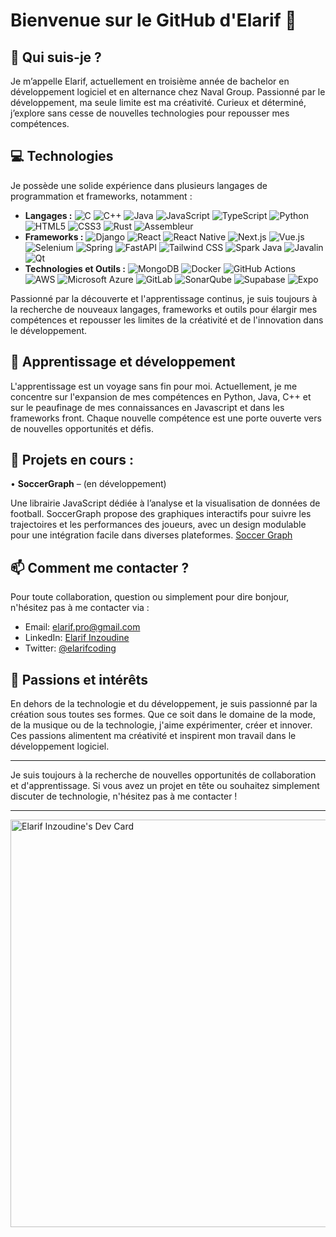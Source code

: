 # Bienvenue sur le GitHub d'Elarif 👋

## 🚀 Qui suis-je ?
Je m’appelle Elarif, actuellement en troisième année de bachelor en développement logiciel et en alternance chez Naval Group. Passionné par le développement, ma seule limite est ma créativité. Curieux et déterminé, j’explore sans cesse de nouvelles technologies pour repousser mes compétences.

## 💻 Technologies
Je possède une solide expérience dans plusieurs langages de programmation et frameworks, notamment :
- **Langages :** ![C](https://img.shields.io/badge/-C-A8B9CC?style=flat-square&logo=c&logoColor=white)
![C++](https://img.shields.io/badge/-C++-00599C?style=flat-square&logo=cplusplus&logoColor=white)
![Java](https://img.shields.io/badge/-Java-ED8B00?style=flat-square&logo=java&logoColor=white)
![JavaScript](https://img.shields.io/badge/-JavaScript-F7DF1E?style=flat-square&logo=javascript&logoColor=black)
![TypeScript](https://img.shields.io/badge/-TypeScript-007ACC?style=flat-square&logo=typescript&logoColor=white)
![Python](https://img.shields.io/badge/-Python-3776AB?style=flat-square&logo=python&logoColor=white)
![HTML5](https://img.shields.io/badge/-HTML5-E34F26?style=flat-square&logo=html5&logoColor=white)
![CSS3](https://img.shields.io/badge/-CSS3-1572B6?style=flat-square&logo=css3&logoColor=white)
![Rust](https://img.shields.io/badge/-Rust-000000?style=flat-square&logo=rust&logoColor=white)
![Assembleur](https://img.shields.io/badge/Assembleur-005571?style=flat-square)
- **Frameworks :** ![Django](https://img.shields.io/badge/-Django-092E20?style=flat-square&logo=django&logoColor=white)
![React](https://img.shields.io/badge/-React-61DAFB?style=flat-square&logo=react&logoColor=black)
![React Native](https://img.shields.io/badge/-React%20Native-61DAFB?style=flat-square&logo=react&logoColor=black)
![Next.js](https://img.shields.io/badge/-Next.js-000000?style=flat-square&logo=next.js&logoColor=white)
![Vue.js](https://img.shields.io/badge/-Vue.js-4FC08D?style=flat-square&logo=vue.js&logoColor=white)
![Selenium](https://img.shields.io/badge/-Selenium-43B02A?style=flat-square&logo=selenium&logoColor=white)
![Spring](https://img.shields.io/badge/-Spring-6DB33F?style=flat-square&logo=spring&logoColor=white)
![FastAPI](https://img.shields.io/badge/-FastAPI-009688?style=flat-square&logo=fastapi&logoColor=white)
![Tailwind CSS](https://img.shields.io/badge/-Tailwind_CSS-38B2AC?style=flat-square&logo=tailwind-css&logoColor=white)
![Spark Java](https://img.shields.io/badge/-Spark%20Java-FF4A00?style=flat-square&logo=apache-spark&logoColor=white)
![Javalin](https://img.shields.io/badge/-Javalin-3DDC84?style=flat-square&logo=java&logoColor=white)
![Qt](https://img.shields.io/badge/-Qt-41CD52?style=flat-square&logo=qt&logoColor=white)
- **Technologies et Outils :** ![MongoDB](https://img.shields.io/badge/MongoDB-%2347A248.svg?style=flat-square&logo=MongoDB&logoColor=white)
![Docker](https://img.shields.io/badge/Docker-%232496ED.svg?style=flat-square&logo=Docker&logoColor=white)
![GitHub Actions](https://img.shields.io/badge/GitHub%20Actions-%232088FF.svg?style=flat-square&logo=GitHub%20Actions&logoColor=white)
![AWS](https://img.shields.io/badge/-AWS-232F3E?style=flat-square&logo=amazon-aws&logoColor=white)
![Microsoft Azure](https://img.shields.io/badge/-Microsoft%20Azure-0089D6?style=flat-square&logo=microsoft-azure&logoColor=white)
![GitLab](https://img.shields.io/badge/-GitLab-FC6D26?style=flat-square&logo=gitlab&logoColor=white)
![SonarQube](https://img.shields.io/badge/-SonarQube-4E9BCD?style=flat-square&logo=sonarqube&logoColor=white)
![Supabase](https://img.shields.io/badge/-Supabase-3ECF8E?style=flat-square&logo=supabase&logoColor=white)
![Expo](https://img.shields.io/badge/-Expo-000020?style=flat-square&logo=expo&logoColor=white)

Passionné par la découverte et l'apprentissage continus, je suis toujours à la recherche de nouveaux langages, frameworks et outils pour élargir mes compétences et repousser les limites de la créativité et de l'innovation dans le développement.

## 🌱 Apprentissage et développement
L'apprentissage est un voyage sans fin pour moi. Actuellement, je me concentre sur l'expansion de mes compétences en Python, Java, C++ et sur le peaufinage de mes connaissances en Javascript et dans les frameworks front. Chaque nouvelle compétence est une porte ouverte vers de nouvelles opportunités et défis.

## 🔄 Projets en cours :

•	**SoccerGraph** – (en développement)

Une librairie JavaScript dédiée à l’analyse et la visualisation de données de football. SoccerGraph propose des graphiques interactifs pour suivre les trajectoires et les performances des joueurs, avec un design modulable pour une intégration facile dans diverses plateformes. [Soccer Graph](https://github.com/HarrysCTB/SoccerGraph.js)

## 📫 Comment me contacter ?
Pour toute collaboration, question ou simplement pour dire bonjour, n'hésitez pas à me contacter via :
- Email: [elarif.pro@gmail.com](mailto:elarif.pro@gmail.com)
- LinkedIn: [Elarif Inzoudine](https://www.linkedin.com/in/elarif-inzoudine/)
- Twitter: [@elarifcoding](https://twitter.com/elarifcoding)

## 🎨 Passions et intérêts
En dehors de la technologie et du développement, je suis passionné par la création sous toutes ses formes. Que ce soit dans le domaine de la mode, de la musique ou de la technologie, j'aime expérimenter, créer et innover. Ces passions alimentent ma créativité et inspirent mon travail dans le développement logiciel.

---

Je suis toujours à la recherche de nouvelles opportunités de collaboration et d'apprentissage. Si vous avez un projet en tête ou souhaitez simplement discuter de technologie, n'hésitez pas à me contacter !

---

<a href="https://app.daily.dev/elarifcoding"><img src="https://api.daily.dev/devcards/v2/jXUJYNyEWLusHisiHau2d.png?r=xga&type=wide" width="652" alt="Elarif Inzoudine's Dev Card"/></a>
